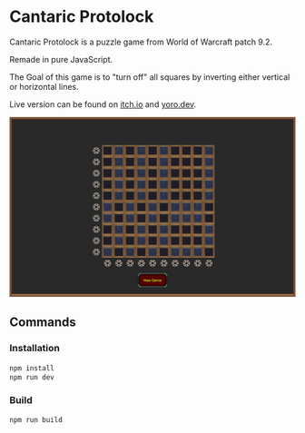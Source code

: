 # Cantaric Protolock
Cantaric Protolock is a puzzle game from World of Warcraft patch 9.2.

Remade in pure JavaScript.

The Goal of this game is to "turn off" all squares by inverting either vertical or horizontal lines.

Live version can be found on [itch.io](https://ginpachi987.itch.io/cantaric-protolock) and [yoro.dev](https://games.yoro.dev/cantaric/).

![preview!](preview.jpg)

## Commands
### Installation
    npm install
    npm run dev

### Build
    npm run build